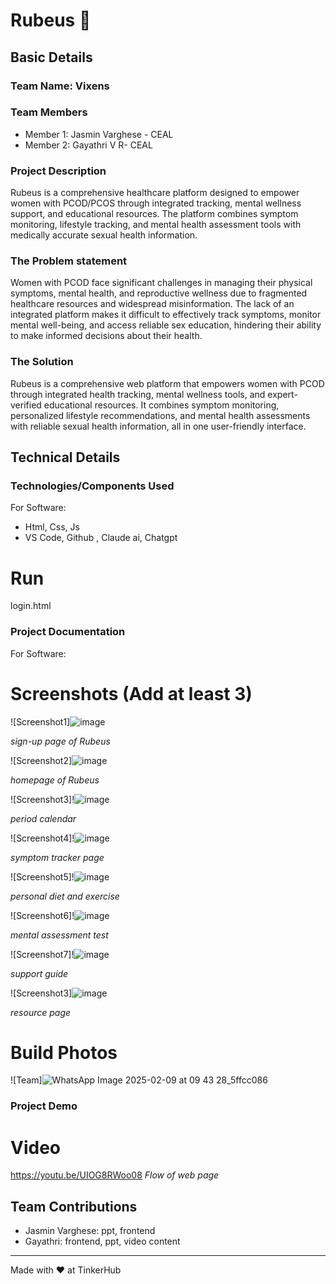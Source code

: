 # Rubeus 🎯


## Basic Details
### Team Name: Vixens


### Team Members
- Member 1: Jasmin Varghese - CEAL
- Member 2: Gayathri V R- CEAL
  
### Project Description
Rubeus is a comprehensive healthcare platform designed to empower women with PCOD/PCOS through integrated tracking, mental wellness support, and educational resources. The platform combines symptom monitoring, lifestyle tracking, and mental health assessment tools with medically accurate sexual health information.

### The Problem statement
Women with PCOD face significant challenges in managing their physical symptoms, mental health, and reproductive wellness due to fragmented healthcare resources and widespread misinformation. The lack of an integrated platform makes it difficult to effectively track symptoms, monitor mental well-being, and access reliable sex education, hindering their ability to make informed decisions about their health.

### The Solution
Rubeus is a comprehensive web platform that empowers women with PCOD through integrated health tracking, mental wellness tools, and expert-verified educational resources. It combines symptom monitoring, personalized lifestyle recommendations, and mental health assessments with reliable sexual health information, all in one user-friendly interface.

## Technical Details
### Technologies/Components Used
For Software:
- Html, Css, Js
- VS Code, Github , Claude ai, Chatgpt

# Run
login.html

### Project Documentation
For Software:

# Screenshots (Add at least 3)
![Screenshot1]![image](https://github.com/user-attachments/assets/9264a875-6993-4ed7-aef4-de4bc86dbbbd)

*sign-up page of Rubeus*

![Screenshot2]![image](https://github.com/user-attachments/assets/abc0d71c-f375-4321-9457-8f6a38ce6c3d)

*homepage of Rubeus*

![Screenshot3]!![image](https://github.com/user-attachments/assets/585d102b-dcfe-4e04-b5d4-ffb97e710b58)

*period calendar*

![Screenshot4]!![image](https://github.com/user-attachments/assets/493ea38b-f979-448b-8a2e-0a345a26e1d2)

*symptom tracker page*

![Screenshot5]!![image](https://github.com/user-attachments/assets/927a7c2c-69c3-4701-9f32-1a1b66c8ecdb)

*personal diet and exercise*

![Screenshot6]!![image](https://github.com/user-attachments/assets/3939a540-d6ff-41e2-b7e2-315b1be17269)

*mental assessment test*

![Screenshot7]!![image](https://github.com/user-attachments/assets/df031a6f-50c3-4ec5-acf2-ad9a395d7e4e)

*support guide*

![Screenshot3]![image](https://github.com/user-attachments/assets/3c8fcc30-5c33-4512-ae00-590fc377a6fc)

*resource page*

# Build Photos
![Team]![WhatsApp Image 2025-02-09 at 09 43 28_5ffcc086](https://github.com/user-attachments/assets/f107f19a-9108-4775-b477-ae0ee75459db)

### Project Demo
# Video
https://youtu.be/UIOG8RWoo08
*Flow of web page*

## Team Contributions
- Jasmin Varghese: ppt, frontend
- Gayathri: frontend, ppt, video content
  

---
Made with ❤️ at TinkerHub
